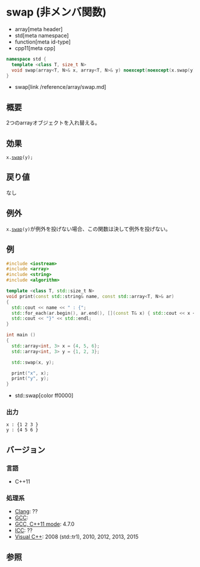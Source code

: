 # swap (非メンバ関数)
* array[meta header]
* std[meta namespace]
* function[meta id-type]
* cpp11[meta cpp]

```cpp
namespace std {
  template <class T, size_t N>
  void swap(array<T, N>& x, array<T, N>& y) noexcept(noexcept(x.swap(y)));
}
```
* swap[link /reference/array/swap.md]

## 概要
2つのarrayオブジェクトを入れ替える。


## 効果
`x.`[`swap`](swap.md)`(y);`


## 戻り値
なし


## 例外
`x.`[`swap`](swap.md)`(y)`が例外を投げない場合、この関数は決して例外を投げない。


## 例
```cpp example
#include <iostream>
#include <array>
#include <string>
#include <algorithm>

template <class T, std::size_t N>
void print(const std::string& name, const std::array<T, N>& ar)
{
  std::cout << name << " : {";
  std::for_each(ar.begin(), ar.end(), [](const T& x) { std::cout << x << " "; });
  std::cout << "}" << std::endl;
}

int main ()
{
  std::array<int, 3> x = {4, 5, 6};
  std::array<int, 3> y = {1, 2, 3};

  std::swap(x, y);

  print("x", x);
  print("y", y);
}
```
* std::swap[color ff0000]


### 出力
```
x : {1 2 3 }
y : {4 5 6 }
```


## バージョン
### 言語
- C++11

### 処理系
- [Clang](/implementation.md#clang): ??
- [GCC](/implementation.md#gcc): 
- [GCC, C++11 mode](/implementation.md#gcc): 4.7.0
- [ICC](/implementation.md#icc): ??
- [Visual C++](/implementation.md#visual_cpp): 2008 (std::tr1), 2010, 2012, 2013, 2015


## 参照

